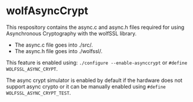 # wolfAsyncCrypt

This respository contains the async.c and async.h files required for using Asynchronous Cryptography with the wolfSSL library.

* The async.c file goes into ./src/.
* The async.h file goes into ./wolfssl/.

This feature is enabled using:
`./configure --enable-asynccrypt` or `#define WOLFSSL_ASYNC_CRYPT`.

The async crypt simulator is enabled by default if the hardware does not support async crypto or it can be manually enabled using `#define WOLFSSL_ASYNC_CRYPT_TEST`.
